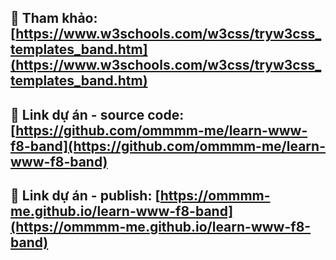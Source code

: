 ## 🔗 Tham khảo: [https://www.w3schools.com/w3css/tryw3css_templates_band.htm](https://www.w3schools.com/w3css/tryw3css_templates_band.htm)

## 🔗 Link dự án - source code: [https://github.com/ommmm-me/learn-www-f8-band](https://github.com/ommmm-me/learn-www-f8-band)

## 🔗 Link dự án - publish: [https://ommmm-me.github.io/learn-www-f8-band](https://ommmm-me.github.io/learn-www-f8-band)